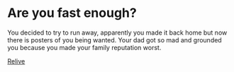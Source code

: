# Are you fast enough?

You decided to try to run away, apparently you made it back home but now there is posters of you being wanted. Your dad got so mad and grounded you because you made your family reputation worst.

[Relive](../woke-up/woke-up.md)
